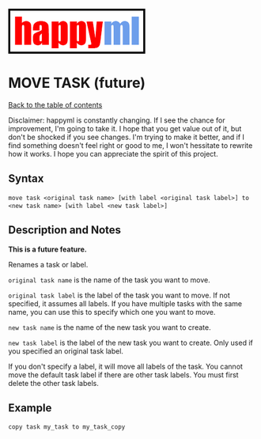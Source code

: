 ![happyml](../../happyml.png)

# MOVE TASK (future)
[Back to the table of contents](../README.md)

Disclaimer: happyml is constantly changing. If I see the chance for improvement, I'm going to take it. I hope that you get value out of it,
but don't be shocked if you see changes. I'm trying to make it better, and if I find something doesn't feel right or good to me, I won't hessitate
to rewrite how it works. I hope you can appreciate the spirit of this project.

## Syntax

```happyml
move task <original task name> [with label <original task label>] to <new task name> [with label <new task label>]
```

## Description and Notes
**This is a future feature.**

Renames a task or label.

`original task name` is the name of the task you want to move.

`original task label` is the label of the task you want to move. If not specified, it assumes all labels. If you have multiple tasks with the same name, you can use this to specify which one you want to move.

`new task name` is the name of the new task you want to create.

`new task label` is the label of the new task you want to create. Only used if you specified an original task label.

If you don't specify a label, it will move all labels of the task. You cannot move the default task label if there are other task labels. You must first delete the other task labels. 


## Example

```happyml
copy task my_task to my_task_copy
```



